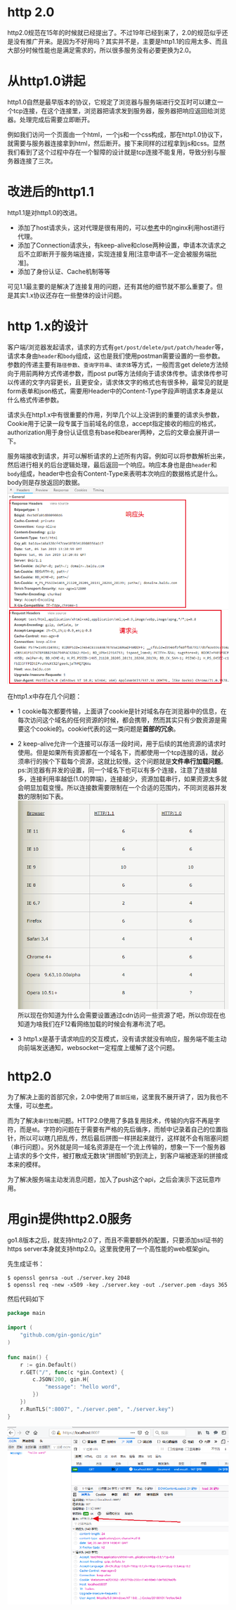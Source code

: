 # http 2.0
http2.0规范在15年的时候就已经提出了。不过19年已经到来了，2.0的规范似乎还是没有推广开来。是因为不好用吗？其实并不是，主要是http1.1的应用太多、而且大部分时候性能也是满足需求的，所以很多服务没有必要更换为2.0。
# 从http1.0讲起
http1.0自然是最早版本的协议，它规定了浏览器与服务端进行交互时可以建立一个tcp连接，在这个连接里，浏览器把请求发到服务器，服务器把响应返回给浏览器。处理完成后需要立即断开。

例如我们访问一个页面由一个html，一个js和一个css构成，那在http1.0协议下，就需要与服务器连接拿到html，然后断开。接下来同样的过程拿到js和css。显然我们看到了这个过程中存在一个智障的设计就是tcp连接不能复用，导致分别与服务器连接了三次。
# 改进后的http1.1
http1.1是对http1.0的改进。

- 添加了host请求头，这对代理是很有用的，可以[参考](18.6/utils_nginx.md)中的nginx利用host进行代理。
- 添加了Connection请求头，有keep-alive和close两种设置，申请本次请求之后不立即断开于服务端连接，实现连接复用[注意申请不一定会被服务端批准]。
- 添加了身份认证、Cache机制等等

可见1.1最主要的是解决了连接复用的问题，还有其他的细节就不那么重要了。但是其实1.x协议还存在一些整体的设计问题。
# http 1.x的设计
客户端/浏览器发起请求，请求的方式有`get/post/delete/put/patch/header`等，请求本身由`header`和`body`组成，这也是我们使用postman需要设置的一些参数。参数的传递主要有`路径参数`、`查询字符串`、`请求体`等方式，一般而言get delete方法倾向于用前两种方式传递参数，而post put等方法倾向于请求体传参。请求体传参可以传递的文字内容更长，且更安全，请求体文字的格式也有很多种，最常见的就是form表单和json格式，需要用Header中的Content-Type字段声明请求本身是以什么格式传递参数。

请求头在http1.x中有很重要的作用，列举几个以上没讲到的重要的请求头参数，Cookie用于记录一段专属于当前域名的信息，accept指定接收的相应的格式，authorization用于身份认证信息有base和bearer两种，之后的文章会展开讲一下。

服务端接收到请求，并可以解析请求的上述所有内容。例如可以将参数解析出来，然后进行相关的后台逻辑处理，最后返回一个响应。响应本身也是由`header`和`body`组成，header中也会有Content-Type来表明本次响应的数据格式是什么。body则是存放返回的数据。  
![image](img/http2-1.jpg)

在http1.x中存在几个问题：
- 1 cookie每次都要传输，上面讲了cookie是针对域名存在浏览器中的信息，在每次访问这个域名的任何资源的时候，都会携带，然而其实只有少数资源是需要这个cookie的。cookie代表的这一类问题是**首部的冗余**。
- 2 keep-alive允许一个连接可以存活一段时间，用于后续的其他资源的请求时使用。但是如果所有资源都在一个域名下，而都使用一个tcp连接的话，就必须串行的挨个下载每个资源，这就比较慢。这个问题就是**文件串行加载问题**。ps:浏览器有并发的设置，同一个域名下也可以有多个连接，注意了连接越多，连接利用率越低(1.0的弊端)，连接越少，资源加载串行，如果资源太多就会明显加载变慢。所以连接数需要限制在一个合适的范围内，不同浏览器并发数的限制如下表。
![image](img/http2-2.jpg)  
所以现在你知道为什么会需要设置通过cdn访问一些资源了吧，所以你现在也知道为啥我们在F12看网络加载的时候会有瀑布流了吧。

- 3 http1.x是基于请求响应的交互模式，没有请求就没有响应，服务端不能主动向前端发送通知，websocket一定程度上缓解了这个问题。

# http2.0
为了解决上面的首部冗余，2.0中使用了`首部压缩`，这里我不展开讲了，因为我也不太懂，可以[参考](https://blog.csdn.net/tq08g2z/article/details/77311579)。

而为了解决`串行加载`问题。HTTP2.0使用了多路复用技术，传输的内容不再是字符，而是`帧`。字符的问题在于需要有严格的先后循序，而帧中记录着自己的位置指针，所以可以瞎几把乱传，然后最后拼图一样拼起来就行，这样就不会有阻塞问题（串行问题）。另外就是同一域名资源是在一个流上传输的，想象一下一个服务器上请求的多个文件，被打散成无数块“拼图帧”扔到流上，到客户端被逐渐的拼接成本来的模样。

为了解决服务端主动发消息问题，加入了push这个api，之后会演示下这玩意咋用。
# 用gin提供http2.0服务
go1.8版本之后，就支持http2.0了，而且不需要额外的配置，只要添加ssl证书的https server本身就支持http2.0。这里我使用了一个高性能的web框架gin。

先生成证书：
```shell
$ openssl genrsa -out ./server.key 2048
$ openssl req -new -x509 -key ./server.key -out ./server.pem -days 365
```

然后代码如下
```go
package main

import (
	"github.com/gin-gonic/gin"
)

func main() {
	r := gin.Default()
	r.GET("/", func(c *gin.Context) {
		c.JSON(200, gin.H{
			"message": "hello word",
		})
	})
	r.RunTLS(":8007", "./server.pem", "./server.key")
}
```
![image](img/http2-3.jpg)

